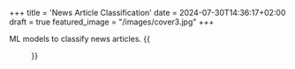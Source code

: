 +++
title = 'News Article Classification'
date = 2024-07-30T14:36:17+02:00
draft = true
featured_image = "/images/cover3.jpg"
+++

ML models to classify news articles.
{{<figure src="/images/cover3.jpg">}}
